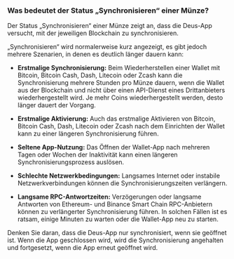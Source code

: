 ### Was bedeutet der Status „Synchronisieren“ einer Münze?

Der Status „Synchronisieren“ einer Münze zeigt an, dass die Deus-App versucht, mit der jeweiligen Blockchain zu synchronisieren.

„Synchronisieren“ wird normalerweise kurz angezeigt, es gibt jedoch mehrere Szenarien, in denen es deutlich länger dauern kann:

- **Erstmalige Synchronisierung:** Beim Wiederherstellen einer Wallet mit Bitcoin, Bitcoin Cash, Dash, Litecoin oder Zcash kann die Synchronisierung mehrere Stunden pro Münze dauern, wenn die Wallet aus der Blockchain und nicht über einen API-Dienst eines Drittanbieters wiederhergestellt wird. Je mehr Coins wiederhergestellt werden, desto länger dauert der Vorgang.

- **Erstmalige Aktivierung:** Auch das erstmalige Aktivieren von Bitcoin, Bitcoin Cash, Dash, Litecoin oder Zcash nach dem Einrichten der Wallet kann zu einer längeren Synchronisierung führen.

- **Seltene App-Nutzung:** Das Öffnen der Wallet-App nach mehreren Tagen oder Wochen der Inaktivität kann einen längeren Synchronisierungsprozess auslösen.

- **Schlechte Netzwerkbedingungen:** Langsames Internet oder instabile Netzwerkverbindungen können die Synchronisierungszeiten verlängern.

- **Langsame RPC-Antwortzeiten:** Verzögerungen oder langsame Antworten von Ethereum- und Binance Smart Chain RPC-Anbietern können zu verlängerter Synchronisierung führen. In solchen Fällen ist es ratsam, einige Minuten zu warten oder die Wallet-App neu zu starten.

Denken Sie daran, dass die Deus-App nur synchronisiert, wenn sie geöffnet ist. Wenn die App geschlossen wird, wird die Synchronisierung angehalten und fortgesetzt, wenn die App erneut geöffnet wird.